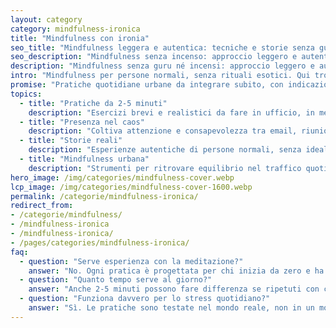 ```yaml
---
layout: category
category: mindfulness-ironica
title: "Mindfulness con ironia"
seo_title: "Mindfulness leggera e autentica: tecniche e storie senza guru"
seo_description: "Mindfulness senza incenso: approccio leggero e autentico. Storie, esercizi e riflessioni per ritrovare equilibrio con un pizzico di ironia."
description: "Mindfulness senza guru né incensi: approccio leggero e autentico per ritrovare equilibrio nel caos quotidiano."
intro: "Mindfulness per persone normali, senza rituali esotici. Qui trovi esercizi da 2-5 minuti, storie vere e riflessioni pratiche per coltivare presenza e consapevolezza in mezzo al traffico, alle email e alla lista della spesa infinita. Zero sermoni, solo strumenti concreti per ritrovare equilibrio con un pizzico di sana ironia. Perfetto per chi vuole meditare senza diventare un monaco."
promise: "Pratiche quotidiane urbane da integrare subito, con indicazioni chiare e storie reali per ispirare senza idealizzare."
topics:
  - title: "Pratiche da 2-5 minuti"
    description: "Esercizi brevi e realistici da fare in ufficio, in metro o mentre aspetti il caffè."
  - title: "Presenza nel caos"
    description: "Coltiva attenzione e consapevolezza tra email, riunioni e notifiche senza bisogno di incensi o di tempi nei boschi."
  - title: "Storie reali"
    description: "Esperienze autentiche di persone normali, senza idealizzazioni o promesse miracolose."
  - title: "Mindfulness urbana"
    description: "Strumenti per ritrovare equilibrio nel traffico quotidiano, non in un monastero silenzioso."
hero_image: /img/categories/mindfulness-cover.webp
lcp_image: /img/categories/mindfulness-cover-1600.webp
permalink: /categorie/mindfulness-ironica/
redirect_from: 
- /categorie/mindfulness/
- /mindfulness-ironica
- /mindfulness-ironica/
- /pages/categories/mindfulness-ironica/
faq:
  - question: "Serve esperienza con la meditazione?"
    answer: "No. Ogni pratica è progettata per chi inizia da zero e ha poco tempo."
  - question: "Quanto tempo serve al giorno?"
    answer: "Anche 2-5 minuti possono fare differenza se ripetuti con costanza."
  - question: "Funziona davvero per lo stress quotidiano?"
    answer: "Sì. Le pratiche sono testate nel mondo reale, non in un monastero silenzioso."
---
```



